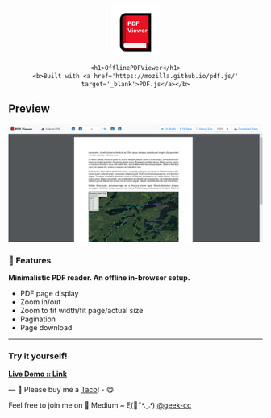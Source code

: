 <div align="center">
	<img src='https://github.com/incubated-geek-cc/OfflinePDFViewer/raw/main/img/logo.png' width='96' height='96' alt='logo' />

	<h1>OfflinePDFViewer</h1>
	<b>Built with <a href='https://mozilla.github.io/pdf.js/' target='_blank'>PDF.js</a></b>
</div>

## Preview
<img src='https://github.com/incubated-geek-cc/OfflinePDFViewer/raw/main/img/preview.png' width="800px" />

### 📌 Features
<div align="left">
	<b>Minimalistic PDF reader. An offline in-browser setup.</b>
	<ul>
		<li>PDF page display</li>
		<li>Zoom in/out</li>
		<li>Zoom to fit width/fit page/actual size</li>
		<li>Pagination</li>
		<li>Page download</li>
	</ul>

</div>

---
### Try it yourself!
[**Live Demo :: Link**](https://incubated-geek-cc.github.io/OfflinePDFViewer)

— 🌮 Please buy me a <a href='https://www.buymeacoffee.com/geekcc' target='_blank'>Taco</a>! - 😋

<p>Feel free to join me on 📝 Medium ~ ξ(🎀˶❛◡❛) <a href='https://medium.com/@geek-cc' target='_blank'>@geek-cc</a></p>